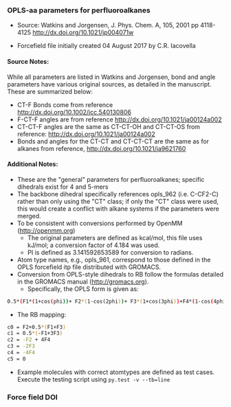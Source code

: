 ### OPLS-aa parameters for perfluoroalkanes


 * Source: Watkins and Jorgensen, J. Phys. Chem. A, 105, 2001 pp 4118-4125 http://dx.doi.org/10.1021/jp004071w

 * Forcefield file initially created 04 August 2017 by C.R. Iacovella

#### Source Notes:
While all parameters are listed in Watkins and Jorgensen, bond and angle parameters have various original sources, as detailed in the manuscript.  
These are summarized below:
* CT-F Bonds come from reference http://dx.doi.org/10.1002/jcc.540130806
* F-CT-F angles are from reference http://dx.doi.org/10.1021/ja00124a002
* CT-CT-F angles are the same as CT-CT-OH and CT-CT-OS from reference: http://dx.doi.org/10.1021/ja00124a002
* Bonds and angles for the CT-CT and CT-CT-CT  are the same as for alkanes from reference, http://dx.doi.org/10.1021/ja9621760

#### Additional Notes:
* These are the "general" parameters for perfluoroalkanes; specific dihedrals exist for 4 and 5-mers
* The backbone dihedral specifically references opls_962 (i.e. C-CF2-C) rather than only using the "CT" class;
if only the "CT" class were used, this would create a conflict with alkane systems if the parameters were merged.
* To be consistent with conversions performed by OpenMM (http://openmm.org)
    - The original parameters are defined as kcal/mol, this file uses kJ/mol; a conversion factor of 4.184 was used. 
    - PI is defined as 3.141592653589 for conversion to radians.
* Atom type names, e.g., opls_961, correspond to those defined in the OPLS forcefield itp file distributed with GROMACS.
* Conversion from OPLS-style dihedrals to RB follow the formulas detailed in the GROMACS manual (http://gromacs.org). 
    * Specifically, the OPLS form is given as:
```bash
0.5*(F1*(1+cos(phi))+ F2*(1-cos(2phi))+ F3*(1+cos(3phi))+F4*(1-cos(4phi)))
```
   * The RB mapping:
```bash
c0 = F2+0.5*(F1+F3)
c1 = 0.5*(-F1+3F3)
c2 = -F2 + 4F4
c3 = -2F3
c4 = -4F4
c5 = 0
```

* Example molecules with correct atomtypes are defined as test cases. Execute the testing script using `py.test -v --tb=line`

### Force field DOI


